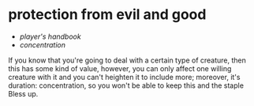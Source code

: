 # protection from evil and good

- *player's handbook*
- *concentration*

If you know that you're going to deal with a certain type of creature, then this has some kind of value, however, you can only affect one willing creature with it and you can't heighten it to include more; moreover, it's duration: concentration, so you won't be able to keep this and the staple Bless up.
